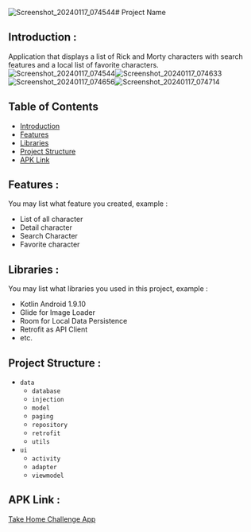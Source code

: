 ![Screenshot_20240117_074544](https://github.com/iccangji/take-home-challenge/assets/77067538/c2875202-b2a0-4fc8-905a-7225c15b06a4)# Project Name

## <a name="introduction"></a> Introduction :
Application that displays a list of Rick and Morty characters with search features and a local list of favorite characters.
![Screenshot_20240117_074544](https://github.com/iccangji/take-home-challenge/assets/77067538/841ae624-9e72-49c7-a29a-b6a0a0e490d4)![Screenshot_20240117_074633](https://github.com/iccangji/take-home-challenge/assets/77067538/6838cc35-b8d0-4a51-9806-541dcb870a76)![Screenshot_20240117_074656](https://github.com/iccangji/take-home-challenge/assets/77067538/c249e064-25b6-4eec-8af1-3fff7dd2320e)![Screenshot_20240117_074714](https://github.com/iccangji/take-home-challenge/assets/77067538/8157d21b-b8e9-4bec-a1b6-5794b68784c8)


## Table of Contents

- [Introduction](#introduction)
- [Features](#features)
- [Libraries](#libraries)
- [Project Structure](#project-structures)
- [APK Link](#apk-link)

## <a name="features"></a> Features :
You may list what feature you created, example :
- List of all character
- Detail character
- Search Character
- Favorite character


## <a name="libraries"></a> Libraries :
You may list what libraries you used in this project, example :
- Kotlin Android 1.9.10
- Glide for Image Loader
- Room for Local Data Persistence
- Retrofit as API Client
- etc.

## <a name="project-structures"></a> Project Structure :
* `data`
    * `database`
    * `injection`
    * `model`
    * `paging`
    * `repository`
    * `retrofit`
    * `utils`
* `ui`
    * `activity`
    * `adapter`
    * `viewmodel`


## APK Link :
[Take Home Challenge App](https://drive.google.com/file/d/1ojhcLkN0GLgAhWyW02hSoKwc_ac5KTFf/view?usp=sharing)
